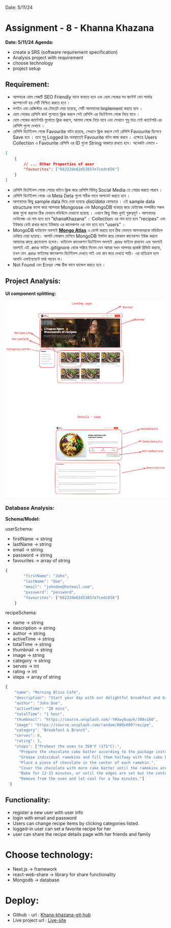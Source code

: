 Date: 5/11/24

# Assignment - 8 - Khanna Khazana

**Date: 5/11/24** **Agenda:**

-   create a SRS (software requirement specification)
-   Analysis project with requirement
-   choose technology
-   project setup

## Requirement:

-   আপনাকে হোম পেজটি SEO Friendly ভাবে বানাতে হবে এবং হোম পেজের সব কন্টেন্ট যেন
    সার্ভার কম্পোনেন্ট হয় সেটি নিশ্চিত করতে হবে ।
-   লগইন এবং রেজিস্টার এর টেমপ্লেট দেয়া হয়েছে, সেটি আপনাদের Implement করতে হবে ।
-   হোম পেজের রেসিপি কার্ড গুলোতে ক্লিক করলে সেই রেসিপি এর ডিটেইলস পেজে নিয়ে
    যাবে ।
-   হোম পেজের ক্যাটেগরি গুলোতে ক্লিক করলে, আলাদা পেজে নিয়ে যাবে এবং সেখানে শুধু
    মাত্র সেই ক্যাটেগরি এর রেসিপি গুলো দেখাবে ।
-   রেসিপি ডিটেইলস পেজে Favourite বাটন রয়েছে, সেখানে ক্লিক করলে সেই রেসিপি
    Favourite হিসেবে Save হবে । তবে শুধু Logged In অবস্থাতেই Favourite বাটন কাজ
    করবে । এক্ষেত্রে Users Collection এ Favourite রেসিপি এর ID গুলো String আকারে
    রাখতে হবে। অনেকটা এভাবে -

```json
[
    {
        // ... Other Properties of user
        "favourites": ["66233de62d53857e7cedc656"]
    }
]
```

-   রেসিপি ডিটেইলস পেজে শেয়ার বাটনে ক্লিক করে রেসিপি বিভিন্ন Social Media তে
    শেয়ার করতে পারবে ।
-   রেসিপি ডিটেইলস পেজে এর Meta Deta গুলো সঠিক ভাবে আপডেট করতে হবে ।
-   আপনাদের কিছু sample data দিয়ে দেয়া হয়েছে *dist/data* ফোল্ডারে । এই sample
    data structure ফলো করে আপনারা Mongoose এবং MongoDB ব্যবহার করে ডেটাবেজ
    সম্পর্কিত সকল কাজ গুলো করবেন ঠিক যেভাবে মডিউলে দেখানো হয়েছে । এখানে কিছু
    বিষয় খুবই গুরুত্বপূর্ণ - আপনাদের ডেটাবেজ এর নাম হতে হবে "khanaKhazana" ।
    Collection এর নাম হতে হবে "recipes" এবং ইউজার ডেটা রাখার জন্যে ইউজার এর
    কালেকশন এর নাম হতে হবে "users" ।
-   MongoDB ডাটাবেস
    অবশ্যই **[Mongo Atlas](https://www.mongodb.com/atlas/database)** এ হোস্ট
    করতে হবে ঠিক যেভাবে আপনাদেরকে মডিউলে দেখিয়ে দেয়া হয়েছে। আপনি লোকাল মেশিনে
    MongoDB ইন্সটল করে লোকাল কানেকশন ইউজ করলে আমাদের কাছে গ্রহণযোগ্য হবেনা।
    ডাটাবেস কানেকশন ডিটেইলস অবশ্যই .env ফাইলে রাখবেন এবং অবশ্যই অবশ্যই এই .env
    ফাইল .gitignore থেকে সরিয়ে দিবেন যেন আমরা যখন আপনার প্রজেক্ট রিভিউ করবো, তখন
    যেন .env ফাইলের কানেকশন ডিটেইলস দেখতে পাই এবং রান করে দেখতে পারি। এর
    ব্যতিক্রম হলে আপনি এসাইনমেন্টে মার্ক পাবেন না।
-   Not Found এবং Error পেজ ঠিক ভাবে হ্যান্ডেল করতে হবে ।

## Project Analysis:

**UI component splitting:**

![Project-Ui-component-analysis](./public/project-ui-analysis.png)

### Database Analysis:

**Schema/Model:**

userSchema:

-   firstName → string
-   lastName → string
-   email → string
-   password → string
-   favourites → array of string

```javascript
{
        "firstName": "John",
        "lastName": "Doe",
        "email": "johndoe@hotmail.com",
        "password": "password",
        "favourites": ["66233de62d53857e7cedc656"]
    }
```

recipeSchema:

-   name → string
-   description → string
-   author → string
-   activeTime → string
-   totalTime → string
-   thumbnail → string
-   image → string
-   category → string
-   serves → int
-   rating → int
-   steps → array of string

```javascript
{
    "name": "Morning Bliss Café",
    "description": "Start your day with our delightful breakfast and brunch options at Morning Bliss Café. From fluffy pancakes to hearty omelets, we've got something for everyone to enjoy!",
    "author": "John Doe",
    "activeTime": "20 mins",
    "totalTime": "1 hour",
    "thumbnail": "https://source.unsplash.com/-YHSwy6uqvk/300x160",
    "image": "https://source.unsplash.com/random/800x600?recipe",
    "category": "Breakfast & Brunch",
    "serves": 0,
    "rating": 3,
    "steps": ["Preheat the oven to 350°F (175°C).",
      "Prepare the chocolate cake batter according to the package instructions.",
      "Grease individual ramekins and fill them halfway with the cake batter.",
      "Place a piece of chocolate in the center of each ramekin.",
      "Cover the chocolate with more cake batter until the ramekins are three-quarters full.",
      "Bake for 12-15 minutes, or until the edges are set but the center is still slightly jiggly.",
      "Remove from the oven and let cool for a few minutes."]
  }
```

## Functionality:

-   register a new user with user info
-   login with email and password
-   Users can change recipe items by clicking categories listed.
-   logged-in user can set a favorite recipe for her
-   user can share the recipe details page with her friends and family

# Choose technology:

-   Next.js → framework
-   react-web-share → library for share functionality
-   Mongodb → database

# Deploy:

-   Github - url :
    [Khana-khazana-git-hub](https://github.com/Learn-with-Sumit/assignment-8-khana-khazana-rayhanmujumdar)
-   Live project url : [Live-site](https://khana-khazana-vert.vercel.app/)
